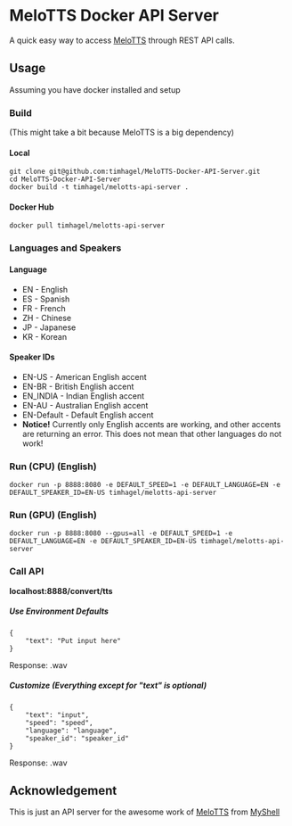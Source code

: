 # MeloTTS Docker API Server

A quick easy way to access [MeloTTS](https://github.com/myshell-ai/MeloTTS) through REST API calls.

## Usage

Assuming you have docker installed and setup

### Build
(This might take a bit because MeloTTS is a big dependency)
#### Local

    git clone git@github.com:timhagel/MeloTTS-Docker-API-Server.git
    cd MeloTTS-Docker-API-Server
    docker build -t timhagel/melotts-api-server .

#### Docker Hub

    docker pull timhagel/melotts-api-server
    
### Languages and Speakers

#### Language

- EN - English
- ES - Spanish
- FR - French
- ZH - Chinese
- JP - Japanese
- KR - Korean

#### Speaker IDs

- EN-US - American English accent
- EN-BR - British English accent
- EN_INDIA - Indian English accent
- EN-AU - Australian English accent
- EN-Default - Default English accent
- **Notice!** Currently only English accents are working, and other accents are returning an error. This does not mean that other languages do not work!

### Run (CPU) (English)

    docker run -p 8888:8080 -e DEFAULT_SPEED=1 -e DEFAULT_LANGUAGE=EN -e DEFAULT_SPEAKER_ID=EN-US timhagel/melotts-api-server

### Run (GPU) (English)
    
    docker run -p 8888:8080 --gpus=all -e DEFAULT_SPEED=1 -e DEFAULT_LANGUAGE=EN -e DEFAULT_SPEAKER_ID=EN-US timhagel/melotts-api-server

### Call API

**localhost:8888/convert/tts**

##### Use Environment Defaults

    {
        "text": "Put input here"
    }

Response: .wav

##### Customize (Everything except for "text" is optional)

    {
        "text": "input",
        "speed": "speed",
        "language": "language",
        "speaker_id": "speaker_id"
    }

Response: .wav

## Acknowledgement

This is just an API server for the awesome work of [MeloTTS](https://github.com/myshell-ai/MeloTTS) from [MyShell](https://github.com/myshell-ai)
